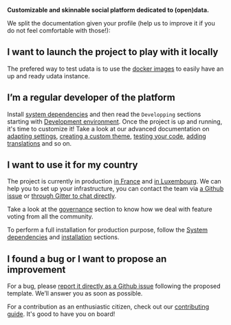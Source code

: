 **Customizable and skinnable social platform dedicated to (open)data.**

We split the documentation given your profile (help us to improve it if you do not feel comfortable with those!):

## I want to launch the project to play with it locally

The prefered way to test udata is to use the [docker images][]
to easily have an up and ready udata instance.

## I’m a regular developer of the platform

Install [system dependencies](system-dependencies.md)
and then read the `Developping` sections starting with [Development environment](development-environment.md).
Once the project is up and running, it's time to customize it!
Take a look at our advanced documentation on [adapting settings](adapting-settings.md),
[creating a custom theme](creating-theme.md), [testing your code](testing-code.md),
[adding translations](adding-translations.md) and so on.

## I want to use it for my country

The project is currently in production [in France][data-gouv-fr] and [in Luxembourg][data-gouv-lu-repository]. We can help you to set up your infrastructure, you can contact the team via [a Github issue][github-new-issue] or [through Gitter to chat directly][gitter].

Take a look at the [governance](governance.md) section to know how we deal with feature voting from all the community.

To perform a full installation for production purpose, follow the [System dependencies](system-dependencies.md)
and [installation](installation.md) sections.

## I found a bug or I want to propose an improvement

For a bug, please [report it directly as a Github issue][github-new-issue] following the proposed template. We’ll answer you as soon as possible.

For a contribution as an enthusiastic citizen, check out our [contributing guide](contributing-guide.md). It's good to have you on board!

[data-gouv-fr]: https://www.data.gouv.fr/
[data-gouv-lu-repository]: https://github.com/opendatalu/gouvlu
[github-new-issue]: https://github.com/opendatateam/udata/issues/new
[docker images]: https://github.com/opendatateam/docker-udata
[gitter]: https://gitter.im/opendatateam/udata
